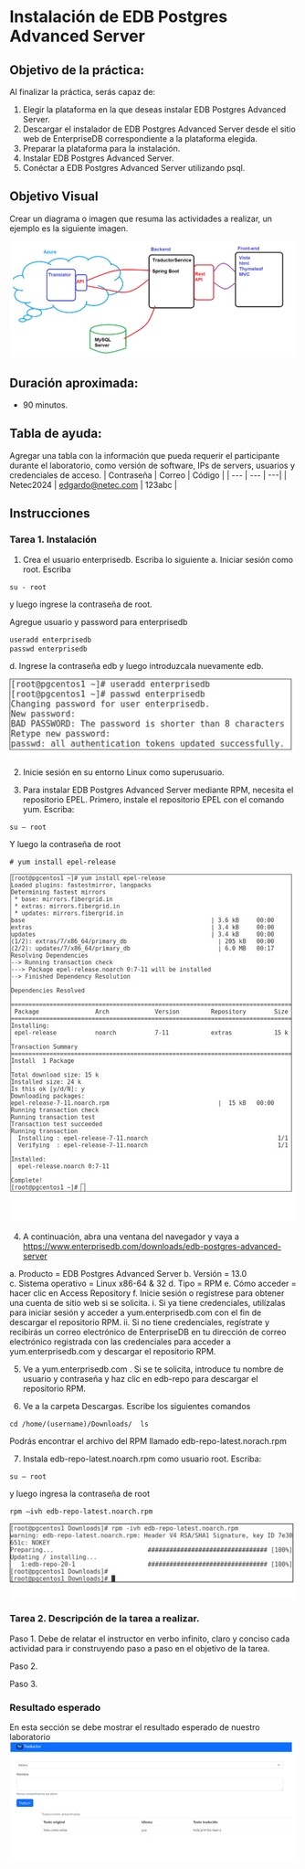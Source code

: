 # Instalación de EDB Postgres Advanced Server

## Objetivo de la práctica:
Al finalizar la práctica, serás capaz de:
1.	Elegir la plataforma en la que deseas instalar EDB Postgres Advanced Server.
2.	Descargar el instalador de EDB Postgres Advanced Server desde el sitio web de EnterpriseDB correspondiente a la plataforma elegida.
3.	Preparar la plataforma para la instalación.
4.	Instalar EDB Postgres Advanced Server.
5.	Conéctar a EDB Postgres Advanced Server utilizando psql.


## Objetivo Visual 
Crear un diagrama o imagen que resuma las actividades a realizar, un ejemplo es la siguiente imagen. 

![diagrama1](../images/img1.png)


## Duración aproximada:
- 90 minutos.

## Tabla de ayuda:
Agregar una tabla con la información que pueda requerir el participante durante el laboratorio, como versión de software, IPs de servers, usuarios y credenciales de acceso.
| Contraseña | Correo | Código |
| --- | --- | ---|
| Netec2024 | edgardo@netec.com | 123abc |

## Instrucciones 
<!-- Proporciona pasos detallados sobre cómo configurar y administrar sistemas, implementar soluciones de software, realizar pruebas de seguridad, o cualquier otro escenario práctico relevante para el campo de la tecnología de la información -->
### Tarea 1. Instalación
1.	Crea el usuario enterprisedb.  Escriba lo siguiente
  a.	Iniciar sesión como  root.  Escriba 
  ```shell
  su - root
  ``` 
  y luego ingrese la contraseña de root.
  
  Agregue usuario y password para enterprisedb
  
  ```shell
  useradd enterprisedb
  passwd enterprisedb
  ```	
  
  d.	Ingrese la contraseña edb y luego introduzcala nuevamente edb.
  
  ![01](../images/01/01.png)

2.	Inicie sesión en su entorno Linux como superusuario. 
 
3.	Para instalar EDB Postgres Advanced Server mediante RPM, necesita el repositorio EPEL. Primero, instale el repositorio EPEL con el comando yum. Escriba:  

  ```shell
  su – root 
  ```
Y luego la contraseña de root

```shell
# yum install epel-release 
```
![02](../images/01/02.png)

4.	A continuación, abra una ventana del navegador y vaya a https://www.enterprisedb.com/downloads/edb-postgres-advanced-server   

  a.	Producto = EDB Postgres Advanced Server 
  b.	Versión = 13.0  
  c.	Sistema operativo = Linux x86-64 & 32 
  d.	Tipo = RPM 
  e.	Cómo acceder = hacer clic en Access Repository 
  f.	Inicie sesión o regístrese para obtener una cuenta de sitio web si se solicita. 
    i.	Si ya tiene credenciales, utilízalas para iniciar sesión y acceder a yum.enterprisedb.com con el fin de descargar el repositorio RPM.
    ii.	Si no tiene credenciales, regístrate y recibirás un correo electrónico de EnterpriseDB en tu dirección de correo electrónico registrada con las credenciales para acceder a yum.enterprisedb.com y descargar el repositorio RPM. 
 
5.	Ve a yum.enterprisedb.com . Si se te solicita, introduce tu nombre de usuario y contraseña y haz clic en edb-repo para descargar el repositorio RPM. 
 
6.	Ve a la carpeta Descargas. Escribe los siguientes comandos
```shell
cd /home/(username)/Downloads/  ls 
```
Podrás encontrar el archivo del RPM llamado edb-repo-latest.norach.rpm 

7.	Instala edb-repo-latest.noarch.rpm como usuario root. Escriba:

```shell
su – root 
```

y luego ingresa la contraseña de root 

```shell
rpm –ivh edb-repo-latest.noarch.rpm 
```

![03](../images/01/03.png)

### Tarea 2. Descripción de la tarea a realizar.
Paso 1. Debe de relatar el instructor en verbo infinito, claro y conciso cada actividad para ir construyendo paso a paso en el objetivo de la tarea.

Paso 2. <!-- Añadir instrucción -->

Paso 3. <!-- Añadir instrucción -->

### Resultado esperado
En esta sección se debe mostrar el resultado esperado de nuestro laboratorio
![imagen resultado](../images/img3.png)
